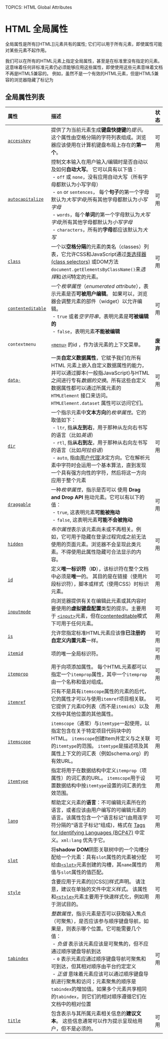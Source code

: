 TOPICS: HTML Global Attributes

# HTML 全局属性

全局属性是所有[[HTML]]元素共有的属性; 它们可以用于所有元素，即使属性可能对某些元素不起作用。

我们可以在所有的HTML元素上指定全局属性，甚至是在标准里没有指定的元素。这意味着任何非标准元素仍必须能够应用这些属性，即使使用这些元素意味着文档不再是HTML5兼容的。
例如，虽然<foo>不是一个有效的HTML元素，但是HTML5兼容的浏览器隐藏了标记为<foo hidden>...<foo>的内容。

## 全局属性列表

| 属性 | 描述 | 状态 |
| :--- | :--- | :--- |
| [`accesskey`](/zh-hans/webfrontend/accesskey_attribute) | 提供了为当前元素生成**键盘快捷键**的*提示*。这个属性由空格分隔的字符列表组成。浏览器应该使用在计算机键盘布局上存在的**第一个**。 | 可用 |
| [`autocapitalize`](/zh-hans/webfrontend/autocapitalize_attribute) | 控制文本输入在用户输入/编辑时是否自动以及如何**自动大写**。 它可以具有以下值：<br> &nbsp;- `off` 或 `none`，没有应用自动大写（所有字母都默认为小写字母）<br> &nbsp;- `on` or `sentences`， 每个**句子**的第一个字母默认为*大写字母*;所有其他字母都默认为*小写字母* <br> &nbsp;- `words`，每个**单词**的第一个字母默认为*大写字母*;所有其他字母都默认为*小写字母* <br> &nbsp;- `characters`，所有的**字母**都应该默认为*大写* | 可用 |
| [`class`](/zh-hans/webfrontend/class_attribute) | 一个以**空格分隔**的元素的类名（classes）列表，它允许CSS和JavaScript通过[类选择器 (class selectors)](/zh-hans/webfrontend/CSS_Class_Selector) 或DOM方法`document.getElementsByClassName()`来*选择*和*访问*特定的元素。 | 可用 |
| [`contenteditable`](/zh-hans/webfrontend/contenteditable_attribute) | 一个*枚举属性*（*enumerated attribute*），表示元素是否**可被用户编辑**。 如果可以，浏览器会调整元素的部件（widget）以允许编辑。<br> &nbsp;- `true` 或者*空字符串*，表明元素是**可被编辑的** <br> &nbsp;- `false`，表明元素**不能被编辑** | 可用 |
| `contextmenu` | [`<menu>`](/zh-hans/webfrontend/<menu>) 的id ，作为该元素的上下文菜单。 | **废弃** |
| [`data-`](/zh-hans/webfrontend/data-_attribute) | 一类**自定义数据属性**，它赋予我们在所有 HTML 元素上嵌入自定义数据属性的能力，并可以通过脚本(一般指JavaScript)与HTML之间进行专有*数据的交换*。所有这些自定义数据属性都可以通过所属元素的 `HTMLElement` 接口来访问。 `HTMLElement.dataset` 属性可以访问它们。 | 可用 |
| [`dir`](/zh-hans/webfrontend/dir_attribute) | 一个指示元素中**文本方向**的*枚举属性*。它的取值如下：<br> &nbsp;- `ltr`, 指**从左到右**，用于那种从左向右书写的语言（比如*英语*） <br> &nbsp;- `rtl`, 指**从右到左**，用于那种从右向左书写的语言（比如*阿拉伯语*） <br> &nbsp;- `auto`, 指由[用户代理](/zh-hans/glossary/User_Agent)决定方向。它在解析元素中字符时会运用一个基本算法，直到发现一个具有强方向性的字符，然后将这一方向应用于整个元素 | 可用 |
| [`draggable`](/zh-hans/webfrontend/draggable_attribute) | 一种*枚举属性*，指示是否可以 使用 **Drag and Drop API** 拖动元素。它可以有以下的值：<br> &nbsp;- `true`, 这表明元素**可能被拖动** <br> &nbsp;- `false`, 这表明元素**可能不会被拖动** | 可用 |
| [`hidden`](/zh-hans/webfrontend/hidden_attribute) | *布尔属性*表示该元素尚未或不再相关。例如，它可用于隐藏在登录过程完成之前无法使用的页面元素。浏览器不会呈现此类元素。不得使用此属性隐藏可合法显示的内容。 | 可用 |
| [`id`](/zh-hans/webfrontend/id_attribute) | 定义**唯一标识符**（**ID**），该标识符在整个文档中必须是**唯一**的。 其目的是在链接（使用片段标识符），脚本或样式（使用CSS）时标识元素。 | 可用 |
| [`inputmode`](/zh-hans/webfrontend/inputmode_attribute) | 向浏览器提供有关在编辑此元素或其内容时要使用的**虚拟键盘配置**类型的提示。主要用于 [`<input>`](/zh-hans/webfrontend/<input>)元素，但在[contenteditable](/zh-hans/webfrontend/contenteditable_attribute)模式下可用于任何元素。 | 可用 |
| [`is`](/zh-hans/webfrontend/is_attribute) | 允许您指定标准HTML元素应该像**已注册的自定义内置元素**一样。 | 可用 |
| [`itemid`](/zh-hans/webfrontend/itemid_attribute) | 项的唯一全局标识符。 | 可用 |
| [`itemprop`](/zh-hans/webfrontend/itemprop_attribute) | 用于向项添加属性。 每个HTML元素都可以指定一个`itemprop`属性，其中一个`itemprop`由一个名称和值对组成。 | 可用 |
| [`itemref`](/zh-hans/webfrontend/itemref_attribute) | 只有不是具有`itemscope`属性的元素的后代，它的属性才可以与使用`itemref`项目相关联。它提供了元素ID列表（而不是`itemid`s）以及文档中其他位置的其他属性。 | 可用 |
| [`itemscope`](/zh-hans/webfrontend/itemscope_attribute) | `itemscope`（通常）与`itemtype`一起使用，以指定包含在关于特定项目代码块中的HTML。 `itemscope`创建Item并定义与之关联的`itemtype`的范围。 `itemtype`是描述项及其属性上下文的词汇表（例如schema.org）的有效URL。 | 可用 |
| [`itemtype`](/zh-hans/webfrontend/itemtype_attribute) | 指定将用于在数据结构中定义`itemprop`（项属性）的词汇表的URL。 `itemscope`用于设置数据结构中按`itemtype`设置的词汇表的生效范围。 | 可用 |
| [`lang`](/zh-hans/webfrontend/lang_attribute) | 帮助定义元素的**语言**：不可编辑元素所在的语言，或者应该由用户编写的可编辑元素的语言。该属性包含一个“语言标记”(由用连字符分隔的“语言子标记”组成)，格式在 [Tags for Identifying Languages (BCP47)](https://www.ietf.org/rfc/bcp/bcp47.txt) 中定义。`xml:lang` 优先于它。 | 可用 |
| [`slot`](/zh-hans/webfrontend/slot_attribute) | 将**shadow DOM**阴影关联树中的一个沟槽分配给一个元素：具有`slot`属性的元素被分配给由[`<slot>`](/zh-hans/webfrontend/<slot>)元素创建的沟槽，其`name`属性的值与`slot`属性的值匹配。 | 可用 |
| [`style`](/zh-hans/webfrontend/style_attribute) | 含要应用于元素的[[CSS]]样式声明。 请注意，建议在单独的文件中定义样式。 该属性和[`<style>`](/zh-hans/webfrontend/<style>)元素主要用于快速样式化，例如用于测试目的。 | 可用 |
| [`tabindex`](/zh-hans/webfrontend/tabindex_attribute) | *整数属性*，指示元素是否可以获取输入焦点（可聚焦），是否应该参与顺序键盘导航，如果是，则表示哪个位置。它可能需要几个值： <br> &nbsp;- *负值* 表示该元素应该是可聚焦的，但不应通过顺序键盘导航到达 <br> &nbsp;- `0` 表示元素应通过顺序键盘导航可聚焦和可到达，但其相对顺序由平台约定定义 <br> &nbsp;- *正值* 意味着元素应该可以通过顺序键盘导航进行聚焦和访问；元素聚焦的顺序是`tabindex`的增加值。如果多个元素共享相同的`tabindex`，则它们的相对顺序遵循它们在文档中的相对位置 | 可用 |
| [`title`](/zh-hans/webfrontend/title_attribute) | 包含表示与其所属元素相关信息的**建议文本**。 这些信息通常可以作为提示呈现给用户，但不是必须的。 | 可用 |
